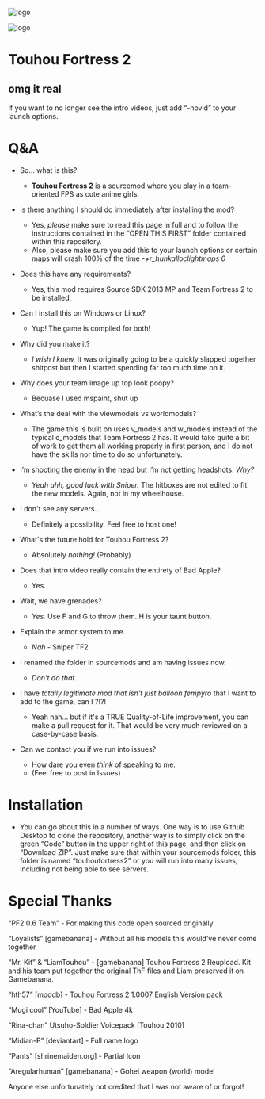 ![logo](https://i.imgur.com/zJCR1Nu.png)

![logo](https://i.imgur.com/m06oRwx.png)

# Touhou Fortress 2
## omg it real



If you want to no longer see the intro videos, just add “-novid” to your launch options.


# Q&A

- So… what is this?
  - **Touhou Fortress 2** is a sourcemod where you play in a team-oriented FPS as cute anime girls.

- Is there anything I should do immediately after installing the mod?
  - Yes, *please* make sure to read this page in full and to follow the instructions contained in the “OPEN THIS FIRST” folder contained within this repository. 
  - Also, please make sure you add this to your launch options or certain maps will crash 100% of the time
    -*+r_hunkalloclightmaps 0*

- Does this have any requirements?
  - Yes, this mod requires Source SDK 2013 MP and Team Fortress 2 to be installed. 

- Can I install this on Windows or Linux?
  - Yup! The game is compiled for both!
 
- Why did you make it?
  - *I wish I knew.* It was originally going to be a quickly slapped together shitpost but then I started spending far too much time on it.
 
- Why does your team image up top look poopy?
  - Becuase I used mspaint, shut up
 
- What’s the deal with the viewmodels vs worldmodels?
  - The game this is built on uses v_models and w_models instead of the typical c_models that Team Fortress 2 has. It would take quite a bit of work to get them all working properly in first person, and I do not have the skills nor time to do so unfortunately.
 
- I’m shooting the enemy in the head but I’m not getting headshots. *Why?*
  - *Yeah uhh, good luck with Sniper.* The hitboxes are not edited to fit the new models. Again, not in my wheelhouse.

- I don't see any servers...
  - Definitely a possibility. Feel free to host one!

- What's the future hold for Touhou Fortress 2?
  - Absolutely *nothing!* (Probably)
 
- Does that intro video really contain the entirety of Bad Apple?
  - Yes.
 
- Wait, we have grenades?
  - *Yes.* Use F and G to throw them. H is your taunt button.

- Explain the armor system to me.
  - *Nah* - Sniper TF2

- I renamed the folder in sourcemods and am having issues now.
  - *Don't do that.*

- I have *totally legitimate mod that isn't just balloon fempyro* that I want to add to the game, can I ?!?!
  - Yeah nah... but if it's a TRUE Quality-of-Life improvement, you can make a pull request for it. That would be very much reviewed on a case-by-case basis.
 
- Can we contact you if we run into issues?
  - How dare you even *think* of speaking to me.
  - (Feel free to post in Issues)

# Installation

- You can go about this in a number of ways. One way is to use Github Desktop to clone the repository, another way is to simply click on the green “Code” button in the upper right of this page, and then click on “Download ZIP”. Just make sure that within your sourcemods folder, this folder is named “touhoufortress2” or you will run into many issues, including not being able to see servers.

# Special Thanks

“PF2 0.6 Team” - For making this code open sourced originally

“Loyalists” [gamebanana] - Without all his models this would've never come together

“Mr. Kit” & “LiamTouhou” - [gamebanana] Touhou Fortress 2 Reupload. Kit and his team put together the original ThF files and Liam preserved it on Gamebanana.

“hth57” [moddb] - Touhou Fortress 2 1.0007 English Version pack

“Mugi cool” [YouTube] - Bad Apple 4k

“Rina-chan” Utsuho-Soldier Voicepack [Touhou 2010]

“Midian-P” [deviantart] - Full name logo 

“Pants” [shrinemaiden.org] - Partial Icon

“Aregularhuman” [gamebanana] - Gohei weapon (world) model

Anyone else unfortunately not credited that I was not aware of or forgot!

